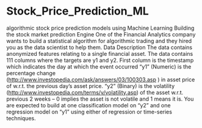 # Stock_Price_Prediction_ML
algorithmic stock price prediction models using Machine Learning
Building the stock market prediction Engine
One of the Financial Analytics company wants to build a statistical algorithm for algorithmic trading and they hired you as the data scientist to help them.
Data Description
The data contains anonymized features relating to a single financial asset. The data contains 111 columns where the targets are y1 and y2.
First column is the timestamp which indicates the day at which the event occurred
“y1” (Numeric) is the percentage change (http://www.investopedia.com/ask/answers/03/100303.asp ) in asset price of w.r.t. the previous day’s asset price.
“y2” (Binary) is the volatility (http://www.investopedia.com/terms/v/volatility.asp) of the asset w.r.t. previous 2 weeks – 0 implies the asset is not volatile and 1 means it is.
You are expected to build at one classification model on “y2” and one regression model on “y1” using either of regression or time-series techniques.
